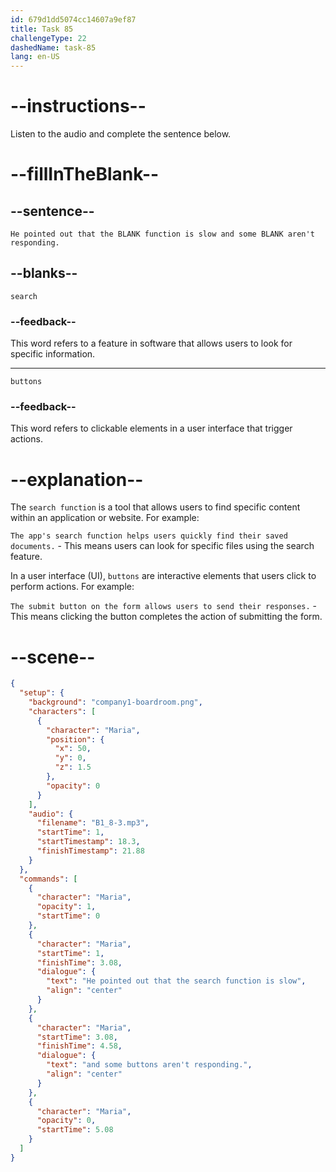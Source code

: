 ```yaml
---
id: 679d1dd5074cc14607a9ef87
title: Task 85
challengeType: 22
dashedName: task-85
lang: en-US
---
```


<!-- (Audio) Maria: He pointed out that the search function is slow and some buttons aren't responding. -->

# --instructions--

Listen to the audio and complete the sentence below.

# --fillInTheBlank--

## --sentence--

`He pointed out that the BLANK function is slow and some BLANK aren't responding.`

## --blanks--

`search`

### --feedback--

This word refers to a feature in software that allows users to look for specific information.

---

`buttons`

### --feedback--

This word refers to clickable elements in a user interface that trigger actions.

# --explanation--

The `search function` is a tool that allows users to find specific content within an application or website. For example:

`The app's search function helps users quickly find their saved documents.` - This means users can look for specific files using the search feature.

In a user interface (UI), `buttons` are interactive elements that users click to perform actions. For example:

`The submit button on the form allows users to send their responses.` - This means clicking the button completes the action of submitting the form.

# --scene--

```json
{
  "setup": {
    "background": "company1-boardroom.png",
    "characters": [
      {
        "character": "Maria",
        "position": {
          "x": 50,
          "y": 0,
          "z": 1.5
        },
        "opacity": 0
      }
    ],
    "audio": {
      "filename": "B1_8-3.mp3",
      "startTime": 1,
      "startTimestamp": 18.3,
      "finishTimestamp": 21.88
    }
  },
  "commands": [
    {
      "character": "Maria",
      "opacity": 1,
      "startTime": 0
    },
    {
      "character": "Maria",
      "startTime": 1,
      "finishTime": 3.08,
      "dialogue": {
        "text": "He pointed out that the search function is slow",
        "align": "center"
      }
    },
    {
      "character": "Maria",
      "startTime": 3.08,
      "finishTime": 4.58,
      "dialogue": {
        "text": "and some buttons aren't responding.",
        "align": "center"
      }
    },
    {
      "character": "Maria",
      "opacity": 0,
      "startTime": 5.08
    }
  ]
}
```
